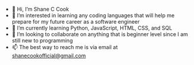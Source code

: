 - 👋 Hi, I’m Shane C Cook
- 👀 I’m interested in learning any coding languages that will help me prepare for my future career as a software engineer
- 🌱 I’m currently learning Python, JavaScript, HTML, CSS, and SQL
- 💞️ I’m looking to collaborate on anything that is beginner level since I am still new to programming
- 📫 The best way to reach me is via email at shanecookofficial@gmail.com

<!---
shanecookofficial/shanecookofficial is a ✨ special ✨ repository because its `README.md` (this file) appears on your GitHub profile.
You can click the Preview link to take a look at your changes.
--->
